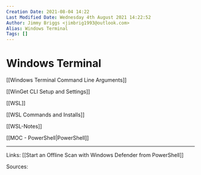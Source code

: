 ```yaml
---
Creation Date: 2021-08-04 14:22
Last Modified Date: Wednesday 4th August 2021 14:22:52
Author: Jimmy Briggs <jimbrig1993@outlook.com>
Alias: Windows Terminal
Tags: []
---
```


# Windows Terminal

[[Windows Terminal Command Line Arguments]]

[[WinGet CLI Setup and Settings]]

[[WSL]]

[[WSL Commands and Installs]]

[[WSL-Notes]]

[[MOC - PowerShell|PowerShell]]

***

Links: [[Start an Offline Scan with Windows Defender from PowerShell]]

Sources:

